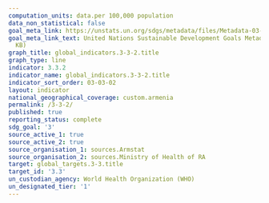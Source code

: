 ```yaml
---
computation_units: data.per 100,000 population
data_non_statistical: false
goal_meta_link: https://unstats.un.org/sdgs/metadata/files/Metadata-03-03-02.pdf
goal_meta_link_text: United Nations Sustainable Development Goals Metadata (PDF 61
  KB)
graph_title: global_indicators.3-3-2.title
graph_type: line
indicator: 3.3.2
indicator_name: global_indicators.3-3-2.title
indicator_sort_order: 03-03-02
layout: indicator
national_geographical_coverage: custom.armenia
permalink: /3-3-2/
published: true
reporting_status: complete
sdg_goal: '3'
source_active_1: true
source_active_2: true
source_organisation_1: sources.Armstat
source_organisation_2: sources.Ministry of Health of RA
target: global_targets.3-3.title
target_id: '3.3'
un_custodian_agency: World Health Organization (WHO)
un_designated_tier: '1'
---
```

